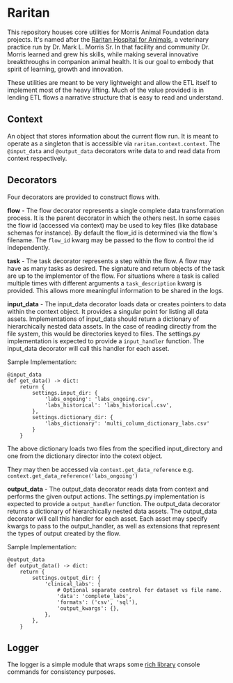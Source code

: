 # Raritan
This repository houses core utilities for Morris Animal Foundation data projects. It's named after the [Raritan Hospital for Animals](https://www.morrisanimalfoundation.org/article/building-history-foundation-celebrates-70-years), a veterinary practice run by Dr. Mark L. Morris Sr. In that facility and community Dr. Morris learned and grew his skills, while making several innovative breakthroughs in companion animal health. It is our goal to embody that spirit of learning, growth and innovation. 

These utilities are meant to be very lightweight and allow the ETL itself to implement most of the heavy lifting. Much of the value provided is in lending ETL flows a narrative structure that is easy to read and understand.

## Context
An object that stores information about the current flow run. It is meant to operate as a singleton that is accessible via `raritan.context.context`. The `@input_data` and `@output_data` decorators write data to and read data from context respectively.

## Decorators
Four decorators are provided to construct flows with.

**flow** - The flow decorator represents a single complete data transformation process. It is the parent decorator in which the others nest. In some cases the flow id (accessed via context) may be used to key files (like database schemas for instance). By default the flow_id is determined via the flow's filename. The `flow_id` kwarg may  be passed to the flow to control the id independently.

**task** - The task decorator represents a step within the flow. A flow may have as many tasks as desired. The signature and return objects of the task are up to the implementor of the flow. For situations where a task is called multiple times with different arguments a `task_description` kwarg is provided. This allows more meaningful information to be shared in the logs.

**input_data** - The input_data decorator loads data or creates pointers to data within the context object. It provides a singular point for listing all data assets. Implementations of input_data should return a dictionary of hierarchically nested data assets. In the case of reading directly from the file system, this would be directories keyed to files. The settings.py implementation is expected to provide a `input_handler` function. The input_data decorator will call this handler for each asset.

Sample Implementation:
```
@input_data
def get_data() -> dict:
    return {
        settings.input_dir: {
            'labs_ongoing': 'labs_ongoing.csv',
            'labs_historical': 'labs_historical.csv',
        },
        settings.dictionary_dir: {
            'labs_dictionary': 'multi_column_dictionary_labs.csv'
        }
    }
```
The above dictionary loads two files from the specified input_directory and one from the dictionary director into the cotext object.

They may then be accessed via `context.get_data_reference` e.g. `context.get_data_reference('labs_ongoing')`

**output_data** - The output_data decorator reads data from context and performs the given output actions. The settings.py implementation is expected to provide a `output_handler` function.  The output_data decorator returns a dictionary of hierarchically nested data assets. The output_data decorator will call this handler for each asset. Each asset may specify kwargs to pass to the output_handler, as well as extensions that represent the types of output created by the flow.

Sample Implementation:
```
@output_data
def output_data() -> dict:
    return {
        settings.output_dir: {
            'clinical_labs': {
                # Optional separate control for dataset vs file name.
                'data': 'complete_labs',
                'formats': ('csv', 'sql'),
                'output_kwargs': {},
            },
        },
    }
```


## Logger
The logger is a simple module that wraps some [rich library](https://github.com/Textualize/rich) console commands for consistency purposes.
